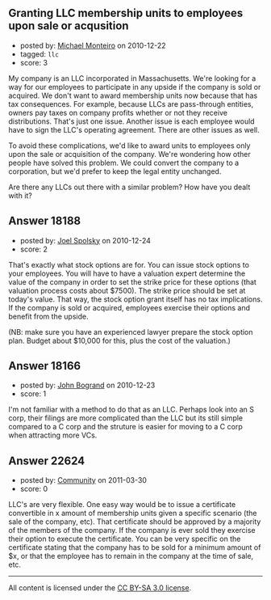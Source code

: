 ## Granting LLC membership units to employees upon sale or acqusition

- posted by: [Michael Monteiro](https://stackexchange.com/users/-1/6123-michael-monteiro) on 2010-12-22
- tagged: `llc`
- score: 3

My company is an LLC incorporated in Massachusetts. We're looking for a way for our employees to participate in any upside if the company is sold or acquired. We don't want to award membership units now because that has tax consequences. For example, because LLCs are pass-through entities, owners pay taxes on company profits whether or not they receive distributions. That's just one issue. Another issue is each employee would have to sign the LLC's operating agreement. There are other issues as well.

To avoid these complications, we'd like to award units to employees only upon the sale or acquisition of the company. We're wondering how other people have solved this problem. We could convert the company to a corporation, but we'd prefer to keep the legal entity unchanged.

Are there any LLCs out there with a similar problem? How have you dealt with it?


## Answer 18188

- posted by: [Joel Spolsky](https://stackexchange.com/users/-1/4335-joel-spolsky) on 2010-12-24
- score: 2

That's exactly what stock options are for. You can issue stock options to your employees. You will have to have a valuation expert determine the value of the company in order to set the strike price for these options (that valuation process costs about $7500). The strike price should be set at today's value. That way, the stock option grant itself has no tax implications. If the company is sold or acquired, employees exercise their options and benefit from the upside.

(NB: make sure you have an experienced lawyer prepare the stock option plan. Budget about $10,000 for this, plus the cost of the valuation.)


## Answer 18166

- posted by: [John Bogrand](https://stackexchange.com/users/-1/3577-john-bogrand) on 2010-12-23
- score: 1

I'm not familiar with a method to do that as an LLC.  Perhaps look into an S corp, their filings are more complicated than the LLC but its still simple compared to a C corp and the struture is easier for moving to a C corp when attracting more VCs.


## Answer 22624

- posted by: [Community](https://stackexchange.com/users/-1/-1-community) on 2011-03-30
- score: 0

LLC's are very flexible. One easy way would be to issue a certificate convertible in x amount of membership units given a specific scenario (the sale of the company, etc).  That certificate should be approved by a majority of the members of the company.  If the company is ever sold they exercise their option to execute the certificate. You can be very specific on the certificate stating that the company has to be sold for a minimum amount of $x, or that the employee has to remain in the company at the time of sale, etc.  



---

All content is licensed under the [CC BY-SA 3.0 license](https://creativecommons.org/licenses/by-sa/3.0/).
